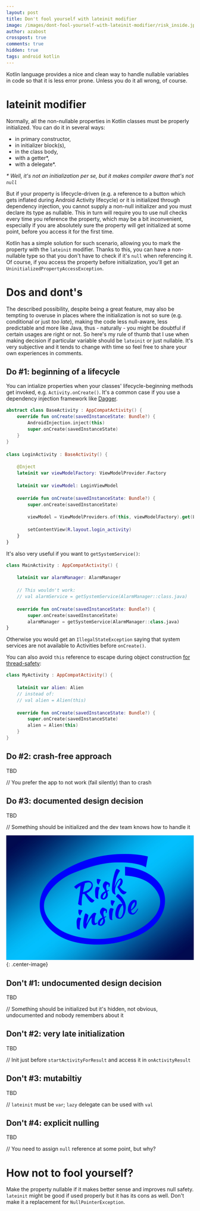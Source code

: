 ```yaml
---
layout: post
title: Don't fool yourself with lateinit modifier
image: /images/dont-fool-yourself-with-lateinit-modifier/risk_inside.jpg
author: azabost
crosspost: true
comments: true
hidden: true
tags: android kotlin
---
```


Kotlin language provides a nice and clean way to handle nullable variables in code so that it is less error prone. Unless you do it all wrong, of course.

# lateinit modifier #

Normally, all the non-nullable properties in Kotlin classes must be properly initialized. You can do it in several ways:

* in primary constructor,
* in initializer block(s),
* in the class body,
* with a getter*,
* with a delegate*.

_* Well, it's not an initialization per se, but it makes compiler aware that's not `null`_

But if your property is lifecycle-driven (e.g. a reference to a button which gets inflated during Android Activity lifecycle) or it is initialized through dependency injection, you cannot supply a non-null initializer and you must declare its type as nullable. This in turn will require you to use null checks every time you reference the property, which may be a bit inconvenient, especially if you are absolutely sure the property will get initialized at some point, before you access it for the first time.

Kotlin has a simple solution for such scenario, allowing you to mark the property with the `lateinit` modifier. Thanks to this, you can have a non-nullable type so that you don't have to check if it's `null` when referencing it. Of course, if you access the property before initialization, you'll get an `UninitializedPropertyAccessException`.

# Dos and dont's #

The described possibility, despite being a great feature, may also be tempting to overuse in places where the initialization is not so sure (e.g. conditional or just _too late_), making the code less null-aware, less predictable and more like Java, thus - naturally - you might be doubtful if certain usages are right or not. So here's my rule of thumb that I use when making decision if particular variable should be `lateinit` or just nullable. It's very subjective and it tends to change with time so feel free to share your own experiences in comments.

## Do #1: beginning of a lifecycle ##

You can intialize properties when your classes' lifecycle-beginning methods get invoked, e.g. `Activity.onCreate()`. It's a common case if you use a dependency injection framework like [Dagger](https://google.github.io/dagger/).

```kotlin
abstract class BaseActivity : AppCompatActivity() {
    override fun onCreate(savedInstanceState: Bundle?) {
        AndroidInjection.inject(this)
        super.onCreate(savedInstanceState)
    }
}

class LoginActivity : BaseActivity() {

    @Inject
    lateinit var viewModelFactory: ViewModelProvider.Factory

    lateinit var viewModel: LoginViewModel

    override fun onCreate(savedInstanceState: Bundle?) {
        super.onCreate(savedInstanceState)

        viewModel = ViewModelProviders.of(this, viewModelFactory).get(LoginViewModel::class.java)

        setContentView(R.layout.login_activity)
    }
}
```

It's also very useful if you want to `getSystemService()`:

```kotlin
class MainActivity : AppCompatActivity() {

    lateinit var alarmManager: AlarmManager

    // This wouldn't work:
    // val alarmService = getSystemService(AlarmManager::class.java)

    override fun onCreate(savedInstanceState: Bundle?) {
        super.onCreate(savedInstanceState)
        alarmManager = getSystemService(AlarmManager::class.java)
}

```

Otherwise you would get an `IllegalStateException` saying that system services are not available to Activities before `onCreate()`.

You can also avoid `this` reference to escape during object construction [for thread-safety](https://wiki.sei.cmu.edu/confluence/display/java/TSM01-J.+Do+not+let+the+this+reference+escape+during+object+construction):

```kotlin
class MyActivity : AppCompatActivity() {

    lateinit var alien: Alien
    // instead of:
    // val alien = Alien(this)

    override fun onCreate(savedInstanceState: Bundle?) {
        super.onCreate(savedInstanceState)
        alien = Alien(this)
    }
}
```

## Do #2: crash-free approach ##

TBD

// You prefer the app to not work (fail silently) than to crash

## Do #3: documented design decision ##

TBD

// Something should be initialized and the dev team knows how to handle it

![Risk inside](/images/dont-fool-yourself-with-lateinit-modifier/risk_inside.jpg){: .center-image}

## Don't #1: undocumented design decision ##

TBD

// Something should be initialized but it's hidden, not obvious, undocumented and nobody remembers about it

## Don't #2: very late initialization ##

TBD

// Init just before `startActivityForResult` and access it in `onActivityResult`

## Don't #3: mutabiltiy ##

TBD

// `lateinit` must be `var`; `lazy` delegate can be used with `val`

## Don't #4: explicit nulling ##

TBD

// You need to assign `null` reference at some point, but why?

# How not to fool yourself? #

Make the property nullable if it makes better sense and improves null safety. `lateinit` might be good if used properly but it has its cons as well. Don't make it a replacement for `NullPointerException`.
